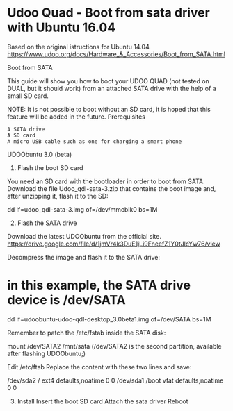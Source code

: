 # Udoo Quad - Boot from sata driver with Ubuntu 16.04

Based on the original istructions for Ubuntu 14.04 https://www.udoo.org/docs/Hardware_&_Accessories/Boot_from_SATA.html

Boot from SATA

This guide will show you how to boot your UDOO QUAD (not tested on DUAL, but it should work) from an attached SATA drive with the help of a small SD card.

NOTE: It is not possible to boot without an SD card, it is hoped that this feature will be added in the future.
Prerequisites

    A SATA drive
    A SD card
    A micro USB cable such as one for charging a smart phone

UDOObuntu 3.0 (beta)

1. Flash the boot SD card

You need an SD card with the bootloader in order to boot from SATA. 
Download the file Udoo_qdl-sata-3.zip that contains the boot image and, after unzipping it, flash it to the SD:

dd if=udoo_qdl-sata-3.img of=/dev/mmcblk0 bs=1M

2. Flash the SATA drive

Download the latest UDOObuntu from the official site. https://drive.google.com/file/d/1jmVr4k3DuE1jLi9FneefZ1Y0tJlcYw76/view

Decompress the image and flash it to the SATA drive:

# in this example, the SATA drive device is /dev/SATA
dd if=udoobuntu-udoo-qdl-desktop_3.0beta1.img of=/dev/SATA bs=1M

Remember to patch the /etc/fstab inside the SATA disk:

mount /dev/SATA2 /mnt/sata  (/dev/SATA2 is the second partition, available after flashing UDOObuntu;)

Edit /etc/ftab
Replace the content with these two lines and save:

/dev/sda2  /      ext4  defaults,noatime               0  0
/dev/sda1  /boot  vfat  defaults,noatime               0  0

3. Install
Insert the boot SD card
Attach the sata driver
Reboot





